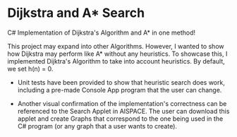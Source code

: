 # Dijkstra and A* Search
C# Implementation of Dijkstra's Algorithm and A* in one method!

This project may expand into other Algorithms. However, I wanted to show how Dijkstra may perform like A* without any heuristics.
To showcase this, I implemented Dijktra's Algorithm to take into account heuristics. By default, we set h(n) = 0.

- Unit tests have been provided to show that heuristic search does work, including a pre-made Console App program that the user can change.

- Another visual confirmation of the implementation's correctness can be referenced to the Search Applet in AISPACE. The user
can download this applet and create Graphs that correspond to the one being used in the C# program (or any graph that a user wants to create).
